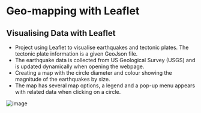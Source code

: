 # Geo-mapping with Leaflet

## Visualising Data with Leaflet

  * Project using Leaflet to visualise earthquakes and tectonic plates. The tectonic plate information is a given GeoJson file.
  * The earthquake data is collected from US Geological Survey (USGS) and is updated dynamically when opening the webpage.
  * Creating a map with the circle diameter and colour showing the magnitude of the earthquakes by size.
  * The map has several map options, a legend and a pop-up menu appears with related data when clicking on a circle.
  
  ![image](https://user-images.githubusercontent.com/68937366/112120059-e2e8f400-8bf8-11eb-82bd-37a90745cb1e.png)
  
